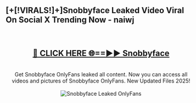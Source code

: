 <h2>[+[!VIRALS!]+]Snobbyface Leaked Video Viral On Social X Trending Now - naiwj</h2>
<br>
<div align="center">
<h2><a href="https://libra.edu.pl?Snobbyface" rel="nofollow">🔴 CLICK HERE 🌐==►► Snobbyface</a></h2>
<br>
Get Snobbyface OnlyFans leaked all content. Now you can access all videos and pictures of Snobbyface OnlyFans. New Updated Files 2025!
<br>
<br>
<a href="https://libra.edu.pl?Snobbyface" rel="nofollow" data-target="animated-image.originalLink"><img src="https://i.ibb.co.com/WyWwxjT/player-gif2.gif" alt="Snobbyface Leaked OnlyFans" style="max-width: 100%; display: inline-block;" data-target="animated-image.originalImage"></a>
</div>
<br>